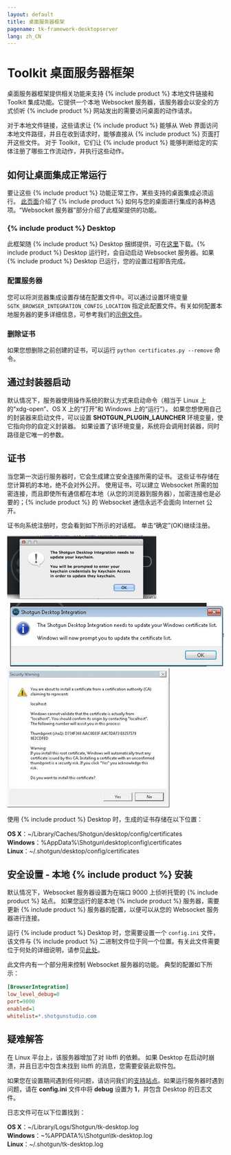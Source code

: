 ```yaml
---
layout: default
title: 桌面服务器框架
pagename: tk-framework-desktopserver
lang: zh_CN
---
```


# Toolkit 桌面服务器框架

桌面服务器框架提供相关功能来支持 {% include product %} 本地文件链接和 Toolkit 集成功能。它提供一个本地 Websocket 服务器，该服务器会以安全的方式侦听 {% include product %} 网站发出的需要访问桌面的动作请求。

对于本地文件链接，这些请求让 {% include product %} 能够从 Web 界面访问本地文件路径，并且在收到请求时，能够直接从 {% include product %} 页面打开这些文件。
对于 Toolkit，它们让 {% include product %} 能够判断给定的实体注册了哪些工作流动作，并执行这些动作。

## 如何让桌面集成正常运行

要让这些 {% include product %} 功能正常工作，某些支持的桌面集成必须运行。
[此页面](https://support.shotgunsoftware.com/hc/zh-cn/articles/219030858)介绍了 {% include product %} 如何与您的桌面进行集成的各种选项。“Websocket 服务器”部分介绍了此框架提供的功能。

### {% include product %} Desktop

此框架随 {% include product %} Desktop 捆绑提供，可在[这里](https://support.shotgunsoftware.com/hc/zh-cn/articles/219040668#Downloading%20Shotgun%20Desktop)下载。{% include product %} Desktop 运行时，会自动启动 Websocket 服务器。如果 {% include product %} Desktop 已运行，您的设置过程即告完成。

### 配置服务器

您可以将浏览器集成设置存储在配置文件中。可以通过设置环境变量 `SGTK_BROWSER_INTEGRATION_CONFIG_LOCATION` 指定此配置文件。有关如何配置本地服务器的更多详细信息，可参考我们的[示例文件](https://github.com/shotgunsoftware/tk-framework-desktopserver/blob/master/app/config.ini.example)。

### 删除证书

如果您想删除之前创建的证书，可以运行 `python certificates.py --remove` 命令。

## 通过封装器启动

默认情况下，服务器使用操作系统的默认方式来启动命令（相当于 Linux 上的“xdg-open”、OS X 上的“打开”和 Windows 上的“运行”）。 如果您想使用自己的封装器来启动文件，可以设置 **SHOTGUN_PLUGIN_LAUNCHER** 环境变量，使它指向你的自定义封装器。 如果设置了该环境变量，系统将会调用封装器，同时路径是它唯一的参数。

## 证书

当您第一次运行服务器时，它会生成建立安全连接所需的证书。 这些证书存储在您计算机的本地，绝不会对外公开。
使用证书，可以建立 Websocket 所需的加密连接，而且即使所有通信都在本地（从您的浏览器到服务器），加密连接也是必要的；{% include product %} 的 Websocket 通信永远不会面向 Internet 公开。

证书向系统注册时，您会看到如下所示的对话框。
单击“确定”(OK)继续注册。

![](images/osx_warning_1.jpg)
![](images/windows_warning_1.jpg)
![](images/windows_warning_2.jpg)


使用 {% include product %} Desktop 时，生成的证书存储在以下位置：

**OS X**：~/Library/Caches/Shotgun/desktop/config/certificates<br/>
**Windows**：%AppData%\Shotgun\desktop\config\certificates<br/>
**Linux**：~/.shotgun/desktop/config/certificates<br/>

## 安全设置 - 本地 {% include product %} 安装

默认情况下，Websocket 服务器设置为在端口 9000 上侦听托管的 {% include product %} 站点。
如果您运行的是本地 {% include product %} 服务器，需要更新 {% include product %} 服务器的配置，以便可以从您的 Websocket 服务器进行连接。

运行 {% include product %} Desktop 时，您需要设置一个 ```config.ini``` 文件，该文件与 {% include product %} 二进制文件位于同一个位置。有关此文件需要位于何处的详细说明，请参见[此处](https://support.shotgunsoftware.com/hc/zh-cn/articles/219040668#Advanced%20Installation%20Topics)。

此文件内有一个部分用来控制 Websocket 服务器的功能。
典型的配置如下所示：

```ini
[BrowserIntegration]
low_level_debug=0
port=9000
enabled=1
whitelist=*.shotgunstudio.com
```

## 疑难解答

在 Linux 平台上，该服务器增加了对 libffi 的依赖。  如果 Desktop 在启动时崩溃，并且日志中包含未找到 libffi 的消息，您需要安装此软件包。

如果您在设置期间遇到任何问题，请访问我们的[支持站点](https://knowledge.autodesk.com/zh-hans/contact-support)。如果运行服务器时遇到问题，请在 **config.ini** 文件中将 **debug** 设置为 **1**，并包含 Desktop 的日志文件。

日志文件可在以下位置找到：

**OS X**：~/Library/Logs/Shotgun/tk-desktop.log<br/>
**Windows**：~\%APPDATA%\Shotgun\tk-desktop.log<br/>
**Linux**：~/.shotgun/tk-desktop.log<br/>
